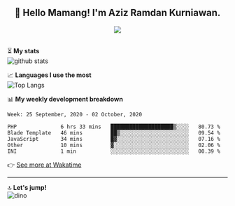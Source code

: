 <h2 align="center">👋 Hello Mamang! I'm Aziz Ramdan Kurniawan.</h2>  
<p align="center">
  <img src="https://komarev.com/ghpvc/?username=azizramdan"> <br><br>
</p>
    
⏳ **My stats**  
![github stats](https://github-readme-stats.vercel.app/api?username=azizramdan&show_icons=true&count_private=true&title_color=000&hide_border=true&hide_title=true)  

📈 **Languages I use the most**  
![Top Langs](https://github-readme-stats.vercel.app/api/top-langs/?username=azizramdan&layout=compact&langs_count=6&hide=tsql&hide_border=true&hide_title=true&exclude_repo=Futsal-Go,Futsal-Go-Admin,Sistem-Informasi-Sensus-Harian-Rawat-Inap)  

📊 **My weekly development breakdown**
<!--START_SECTION:waka-->
```text
Week: 25 September, 2020 - 02 October, 2020

PHP              6 hrs 33 mins   ████████████████████▒░░░░   80.73 % 
Blade Template   46 mins         ██▒░░░░░░░░░░░░░░░░░░░░░░   09.54 % 
JavaScript       34 mins         █▓░░░░░░░░░░░░░░░░░░░░░░░   07.16 % 
Other            10 mins         ▓░░░░░░░░░░░░░░░░░░░░░░░░   02.06 % 
INI              1 min           ░░░░░░░░░░░░░░░░░░░░░░░░░   00.39 % 
```
<!--END_SECTION:waka-->
👉 [See more at Wakatime](https://wakatime.com/@azizramdan)
***
🔝 **Let's jump!**  
![dino](https://raw.githubusercontent.com/azizramdan/azizramdan/master/dino.gif)  
